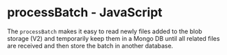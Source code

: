 # processBatch - JavaScript

The `processBatch` makes it easy to read newly files added to the blob storage (V2) and temporarily keep them in a Mongo DB until all related files are received and then store the batch in another database. 

